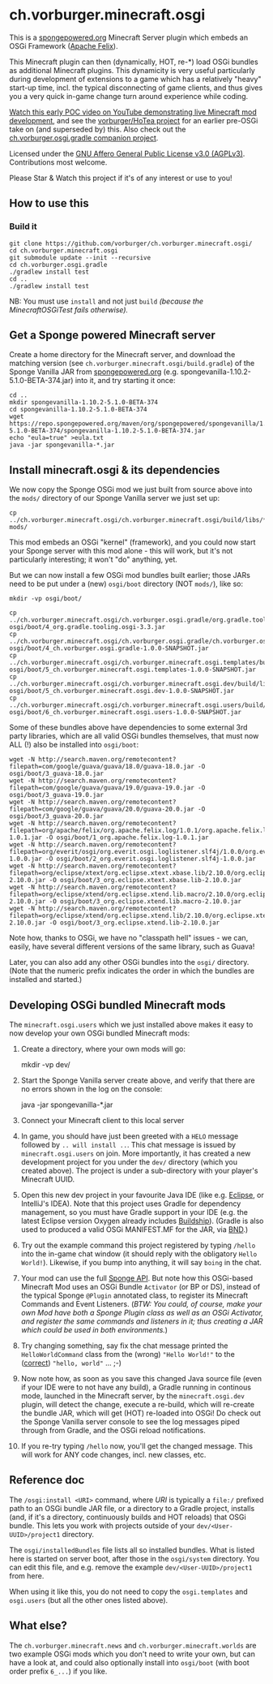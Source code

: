 # ch.vorburger.minecraft.osgi

This is a [spongepowered.org](https://www.spongepowered.org/) Minecraft Server plugin which embeds an OSGi Framework ([Apache Felix](http://felix.apache.org/)).

This Minecraft plugin can then (dynamically, HOT, re-*) load OSGi bundles as additional Minecraft plugins.  This dynamicity is very useful particularly during development of extensions to a game which has a relatively "heavy" start-up time, incl. the typical disconnecting of game clients, and thus gives you a very quick in-game change turn around experience while coding.

[Watch this early POC video on YouTube demonstrating live Minecraft mod development](https://www.youtube.com/watch?v=mibW8MhenGc), and see the [vorburger/HoTea project](https://github.com/vorburger/HoTea) for an earlier pre-OSGi take on (and superseded by) this.  Also check out the [ch.vorburger.osgi.gradle companion project](https://github.com/vorburger/ch.vorburger.osgi.gradle).

Licensed under the [GNU Affero General Public License v3.0 (AGPLv3)](LICENSE).  Contributions most welcome.

Please Star & Watch this project if it's of any interest or use to you!

## How to use this

### Build it

    git clone https://github.com/vorburger/ch.vorburger.minecraft.osgi/
    cd ch.vorburger.minecraft.osgi
    git submodule update --init --recursive
    cd ch.vorburger.osgi.gradle
    ./gradlew install test
    cd ..
    ./gradlew install test

NB: You must use `install` and not just `build` _(because the MinecraftOSGiTest fails otherwise)._

## Get a Sponge powered Minecraft server

Create a home directory for the Minecraft server, and download the matching version (see `ch.vorburger.minecraft.osgi/build.gradle`) of the Sponge Vanilla JAR from [spongepowered.org](https://www.spongepowered.org) (e.g. spongevanilla-1.10.2-5.1.0-BETA-374.jar) into it, and try starting it once:

    cd ..
    mkdir spongevanilla-1.10.2-5.1.0-BETA-374
    cd spongevanilla-1.10.2-5.1.0-BETA-374
    wget https://repo.spongepowered.org/maven/org/spongepowered/spongevanilla/1.10.2-5.1.0-BETA-374/spongevanilla-1.10.2-5.1.0-BETA-374.jar
    echo "eula=true" >eula.txt
    java -jar spongevanilla-*.jar

## Install minecraft.osgi & its dependencies

We now copy the Sponge OSGi mod we just built from source above into the `mods/` directory of our Sponge Vanilla server we just set up:

    cp ../ch.vorburger.minecraft.osgi/ch.vorburger.minecraft.osgi/build/libs/*.jar mods/

This mod embeds an OSGi "kernel" (framework), and you could now start your Sponge server with this mod alone - this will work, but it's not particularly interesting; it won't "do" anything, yet.

But we can now install a few OSGi mod bundles built earlier; those JARs need to be put under a (new) `osgi/boot` directory (NOT `mods/`), like so:

    mkdir -vp osgi/boot/

    cp ../ch.vorburger.minecraft.osgi/ch.vorburger.osgi.gradle/org.gradle.tooling.osgi/build/libs/*.jar osgi/boot/4_org.gradle.tooling.osgi-3.3.jar
    cp ../ch.vorburger.minecraft.osgi/ch.vorburger.osgi.gradle/ch.vorburger.osgi.gradle/build/libs/*.jar osgi/boot/4_ch.vorburger.osgi.gradle-1.0.0-SNAPSHOT.jar
    cp ../ch.vorburger.minecraft.osgi/ch.vorburger.minecraft.osgi.templates/build/libs/*.jar osgi/boot/5_ch.vorburger.minecraft.osgi.templates-1.0.0-SNAPSHOT.jar
    cp ../ch.vorburger.minecraft.osgi/ch.vorburger.minecraft.osgi.dev/build/libs/*.jar osgi/boot/5_ch.vorburger.minecraft.osgi.dev-1.0.0-SNAPSHOT.jar
    cp ../ch.vorburger.minecraft.osgi/ch.vorburger.minecraft.osgi.users/build/libs/*.jar osgi/boot/6_ch.vorburger.minecraft.osgi.users-1.0.0-SNAPSHOT.jar

Some of these bundles above have dependencies to some external 3rd party libraries, which are all valid OSGi bundles themselves, that must now ALL (!) also be installed into `osgi/boot`:

    wget -N http://search.maven.org/remotecontent?filepath=com/google/guava/guava/18.0/guava-18.0.jar -O osgi/boot/3_guava-18.0.jar
    wget -N http://search.maven.org/remotecontent?filepath=com/google/guava/guava/19.0/guava-19.0.jar -O osgi/boot/3_guava-19.0.jar
    wget -N http://search.maven.org/remotecontent?filepath=com/google/guava/guava/20.0/guava-20.0.jar -O osgi/boot/3_guava-20.0.jar
    wget -N http://search.maven.org/remotecontent?filepath=org/apache/felix/org.apache.felix.log/1.0.1/org.apache.felix.log-1.0.1.jar -O osgi/boot/1_org.apache.felix.log-1.0.1.jar
    wget -N http://search.maven.org/remotecontent?filepath=org/everit/osgi/org.everit.osgi.loglistener.slf4j/1.0.0/org.everit.osgi.loglistener.slf4j-1.0.0.jar -O osgi/boot/2_org.everit.osgi.loglistener.slf4j-1.0.0.jar
    wget -N http://search.maven.org/remotecontent?filepath=org/eclipse/xtext/org.eclipse.xtext.xbase.lib/2.10.0/org.eclipse.xtext.xbase.lib-2.10.0.jar -O osgi/boot/3_org.eclipse.xtext.xbase.lib-2.10.0.jar
    wget -N http://search.maven.org/remotecontent?filepath=org/eclipse/xtend/org.eclipse.xtend.lib.macro/2.10.0/org.eclipse.xtend.lib.macro-2.10.0.jar -O osgi/boot/3_org.eclipse.xtend.lib.macro-2.10.0.jar
    wget -N http://search.maven.org/remotecontent?filepath=org/eclipse/xtend/org.eclipse.xtend.lib/2.10.0/org.eclipse.xtend.lib-2.10.0.jar -O osgi/boot/3_org.eclipse.xtend.lib-2.10.0.jar

Note how, thanks to OSGi, we have no "classpath hell" issues - we can, easily, have several different versions of the same library, such as Guava!

Later, you can also add any other OSGi bundles into the `osgi/` directory.  (Note that the numeric prefix indicates the order in which the bundles are installed and started.)

## Developing OSGi bundled Minecraft mods

The `minecraft.osgi.users` which we just installed above makes it easy to now develop your own OSGi bundled Minecraft mods:

1. Create a directory, where your own mods will go:

    mkdir -vp dev/

2. Start the Sponge Vanilla server create above, and verify that there are no errors shown in the log on the console:

    java -jar spongevanilla-*.jar

3. Connect your Minecraft client to this local server

4. In game, you should have just been greeted with a `HELO` message followed by `.. will install ..`.  This chat message is issued by `minecraft.osgi.users` on join.  More importantly, it has created a new development project for you under the `dev/` directory (which you created above).  The project is under a sub-directory with your player's Minecraft UUID.

5. Open this new dev project in your favourite Java IDE (like e.g. [Eclipse](https://eclipse.org/downloads/), or IntelliJ's IDEA).  Note that this project uses Gradle for dependency management, so you must have Gradle support in your IDE (e.g. the latest Eclipse version Oxygen already includes [Buildship](https://projects.eclipse.org/projects/tools.buildship)).  (Gradle is also used to produced a valid OSGi MANIFEST.MF for the JAR, via [BND](http://bnd.bndtools.org).)

6. Try out the example command this project registered by typing `/hello` into the in-game chat window (it should reply with the obligatory `Hello World!`).  Likewise, if you bump into anything, it will say `boing` in the chat.

7. Your mod can use the full [Sponge API](https://jd.spongepowered.org/).  But note how this OSGi-based Minecraft Mod uses an OSGi Bundle `Activator` (or BP or DS), instead of the typical Sponge `@Plugin` annotated class, to register its Minecraft Commands and Event Listeners. (_BTW: You could, of course, make your own Mod have both a Sponge Plugin class as well as an OSGi Activator, and register the same commands and listeners in it; thus creating a JAR which could be used in both environments._)

8. Try changing something, say fix the chat message printed the `HelloWorldCommand` class from the (wrong) `"Hello World!"` to the ([correct](https://en.wikipedia.org/wiki/%22Hello,_World!%22_program#History)) `"hello, world"` ... ;-)

9. Now note how, as soon as you save this changed Java source file (even if your IDE were to not have any build), a Gradle running in continous mode, launched in the Minecraft server, by the `minecraft.osgi.dev` plugin, will detect the change, execute a re-build, which will re-create the bundle JAR, which will get (HOT) re-loaded into OSGi!  Do check out the Sponge Vanilla server console to see the log messages piped through from Gradle, and the OSGi reload notifications.

10. If you re-try typing `/hello` now, you'll get the changed message.  This will work for ANY code changes, incl. new classes, etc.

## Reference doc

The `/osgi:install <URI>` command, where _URI_ is typically a `file:/` prefixed path to an OSGi bundle JAR file, or a directory to a Gradle project, installs (and, if it's a directory, continuously builds and HOT reloads) that OSGi bundle.  This lets you work with projects outside of your `dev/<User-UUID>/project1` directory.

The `osgi/installedBundles` file lists all so installed bundles.  What is listed here is started on server boot, after those in the `osgi/system` directory.  You can edit this file, and e.g. remove the example `dev/<User-UUID>/project1` from here.

When using it like this, you do not need to copy the `osgi.templates` and `osgi.users` (but all the other ones listed above).

## What else?

The `ch.vorburger.minecraft.news` and `ch.vorburger.minecraft.worlds` are two example OSGi mods which you don't need to write your own, but can have a look at, and could also optionally install into `osgi/boot` (with boot order prefix `6_...`) if you like.
